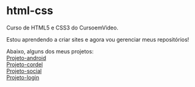 # html-css
 Curso de HTML5 e CSS3 do CursoemVideo.

Estou aprendendo a criar sites e agora vou gerenciar meus repositórios!

Abaixo, alguns dos meus projetos: <br>
<a href="https://ricardoapalma.github.io/projeto-android/index.html">Projeto-android</a><br>
<a href="https://ricardoapalma.github.io/projeto-cordel/index.html">Projeto-cordel</a><br>
<a href="https://ricardoapalma.github.io/projeto-social/index.html">Projeto-social</a><br>
<a href="https://ricardoapalma.github.io/html-css/modulo%204/Desafios/projeto-login/index.html">Projeto-login</a>
